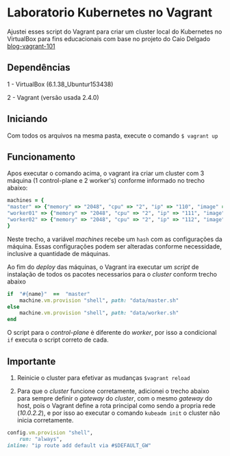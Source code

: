 # Laboratorio Kubernetes no Vagrant

Ajustei esses script do Vagrant para criar um cluster local do Kubernetes no VirtualBox para fins educacionais com base no projeto do Caio Delgado [blog-vagrant-101](https://github.com/caiodelgadonew/blog-vagrant-101)

## Dependências
1 - VirtualBox (6.1.38_Ubuntur153438)

2 - Vagrant (versão usada 2.4.0)

## Iniciando
Com todos os arquivos na mesma pasta, execute o comando `$ vagrant up`

## Funcionamento
Apos executar o comando acima, o vagrant ira criar um cluster com 3 máquina (1 control-plane e 2 worker's) conforme informado no trecho abaixo:
```Ruby
machines = {
"master" => {"memory" => "2048", "cpu" => "2", "ip" => "110", "image" => "ubuntu/jammy64"},
"worker01" => {"memory" => "2048", "cpu" => "2", "ip" => "111", "image" => "ubuntu/jammy64"},
"worker02" => {"memory" => "2048", "cpu" => "2", "ip" => "112", "image" => "ubuntu/jammy64"},
}
```
Neste trecho, a variável *machines* recebe um `hash` com as configurações da máquina.
Essas configurações podem ser alteradas conforme necessidade, inclusive a quantidade de máquinas.

Ao fim do *deploy* das máquinas, o Vagrant ira executar um *script* de instalação de todos os pacotes necessarios para o *cluster* conform trecho abaixo
```Ruby
if  "#{name}"  ==  "master"
	machine.vm.provision "shell", path: "data/master.sh"
else
	machine.vm.provision "shell", path: "data/worker.sh"
end
```
O script para o *control-plane* ė diferente do *worker*, por isso a condicional `if` executa o script correto de cada.

## Importante
1. Reinicie o cluster para efetivar as mudanças `$vagrant reload`
 
2. Para que o *cluster* funcione corretamente, adicionei o trecho abaixo para sempre definir o *gateway* do *cluster*, com o mesmo *gateway* do host, pois o Vagrant define a rota principal como sendo a propria rede (*10.0.2.2*), e por isso ao executar o comando `kubeadm init`  o cluster não inicia corretamente.
```Ruby
config.vm.provision "shell",
	run: "always",
inline: "ip route add default via #$DEFAULT_GW" 